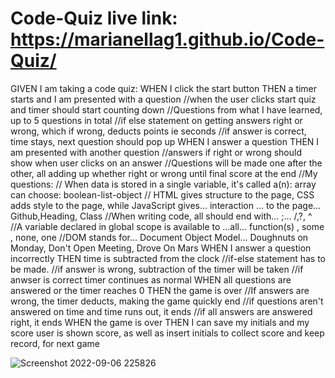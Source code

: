 # Code-Quiz live link: https://marianellag1.github.io/Code-Quiz/
GIVEN I am taking a code quiz:
WHEN I click the start button
THEN a timer starts and I am presented with a question
    //when the user clicks start quiz and timer should start counting down
    //Questions from what I have learned, up to 5 questions in total
    //if else statement on getting answers right or wrong, which if wrong, deducts points ie seconds
    //if answer is correct, time stays, next question should pop up
WHEN I answer a question
THEN I am presented with another question
    //answers if right or wrong should show when user clicks on an answer
    //Questions will be made one after the other, all adding up whether right or wrong until final score at the end
        //My questions:
        // When data is stored in a single variable, it's called a(n): array  can choose: boolean-list-object
        // HTML gives structure to the page, CSS adds style to the page, while JavaScript gives... interaction ... to the page... Github,Heading, Class
        //When writing code, all should end with... ;... /,?, ^
        //A variable declared in global scope is available to ...all... function(s) , some , none, one
        //DOM stands for... Document Object Model... Doughnuts on Monday, Don't Open Meeting, Drove On Mars
WHEN I answer a question incorrectly
THEN time is subtracted from the clock
    //if-else statement has to be made.
    //if answer is wrong, subtraction of the timer will be taken
    //if anwser is correct timer continues as normal
WHEN all questions are answered or the timer reaches 0
THEN the game is over
    //If answers are wrong, the timer deducts, making the game quickly end
    //if questions aren't answered on time and time runs out, it ends
    //if all answers are answered right, it ends
WHEN the game is over
THEN I can save my initials and my score 
    user is shown score, as well as insert initials to collect score and keep record, for next game

![Screenshot 2022-09-06 225826](https://user-images.githubusercontent.com/110939445/188785754-584c8592-22c2-48bb-bb7f-f624cdd907a8.png)
